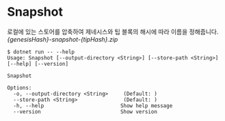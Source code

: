 # Snapshot

로컬에 있는 스토어를 압축하여 제네시스와 팁 블록의 해시에 따라 이름을 정해줍니다. *{genesisHash}-snapshot-{tipHash}.zip*

```
$ dotnet run -- --help
Usage: Snapshot [--output-directory <String>] [--store-path <String>] [--help] [--version]

Snapshot

Options:
  -o, --output-directory <String>     (Default: )
  --store-path <String>               (Default: )
  -h, --help                         Show help message
  --version                          Show version
```
